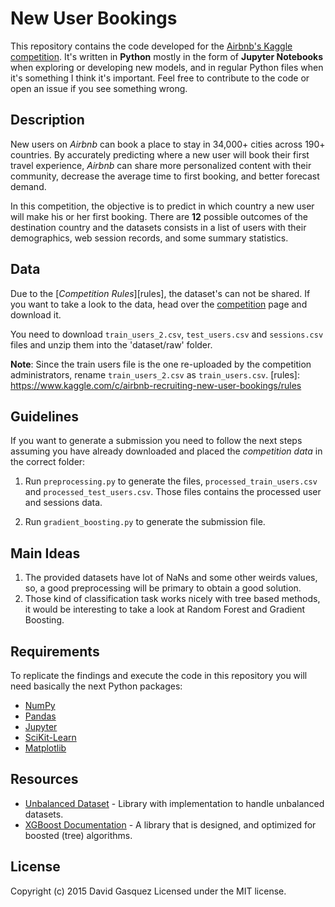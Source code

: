 New User Bookings
=================

This repository contains the code developed for the [Airbnb's Kaggle
competition][competition]. It's written in **Python** mostly in the form
of **Jupyter Notebooks** when exploring or developing new models, and in
regular Python files when it's something I think it's important.
Feel free to contribute to the code or open an issue if you see something wrong.

[competition]: https://www.kaggle.com/c/airbnb-recruiting-new-user-bookings


Description
-----------

New users on *Airbnb* can book a place to stay in 34,000+ cities across 190+
countries. By accurately predicting where a new user will book their first
travel experience, *Airbnb* can share more personalized content with their
community, decrease the average time to first booking, and better forecast
demand.

In this competition, the objective is to predict in which country a new user
will make his or her first booking. There are **12** possible outcomes of the
destination country and the datasets consists in a list of users with their
demographics, web session records, and some summary statistics.

Data
----

Due to the [*Competition Rules*][rules], the dataset's can not be shared. If
you want to take a look to the data, head over the [competition][competition]
page and download it.

You need to download `train_users_2.csv`, `test_users.csv` and `sessions.csv`
files and unzip them into the 'dataset/raw' folder.

**Note**: Since the train users file is the one re-uploaded by the competition
administrators, rename `train_users_2.csv` as `train_users.csv`.
[rules]: https://www.kaggle.com/c/airbnb-recruiting-new-user-bookings/rules

Guidelines
----------

If you want to generate a submission you need to follow the next steps assuming
you have already downloaded and placed the *competition data* in the correct
folder:

1. Run `preprocessing.py` to generate the files, `processed_train_users.csv` and
`processed_test_users.csv`. Those files contains the processed user and sessions
data.

2. Run `gradient_boosting.py` to generate the submission file.

Main Ideas
----------

1. The provided datasets have lot of NaNs and some other weirds values, so, a
good preprocessing will be primary to obtain a good solution.
2. Those kind of classification task works nicely with tree based methods, it
would be interesting to take a look at Random Forest and Gradient Boosting.

Requirements
------------
To replicate the findings and execute the code in this repository you will need
basically the next Python packages:

- [NumPy](http://www.numpy.org/)
- [Pandas](http://pandas.pydata.org/)
- [Jupyter](http://jupyter.org/)
- [SciKit-Learn](http://scikit-learn.org/stable/)
- [Matplotlib](http://matplotlib.org/)

Resources
---------

- [Unbalanced Dataset](https://github.com/fmfn/UnbalancedDataset) - Library with
implementation to handle unbalanced datasets.
- [XGBoost Documentation](https://xgboost.readthedocs.org) - A library that is
designed, and optimized for boosted (tree) algorithms.

License
-------

Copyright (c) 2015 David Gasquez
Licensed under the MIT license.
